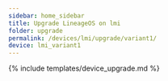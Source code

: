 ```yaml
---
sidebar: home_sidebar
title: Upgrade LineageOS on lmi
folder: upgrade
permalink: /devices/lmi/upgrade/variant1/
device: lmi_variant1
---
```

{% include templates/device_upgrade.md %}
